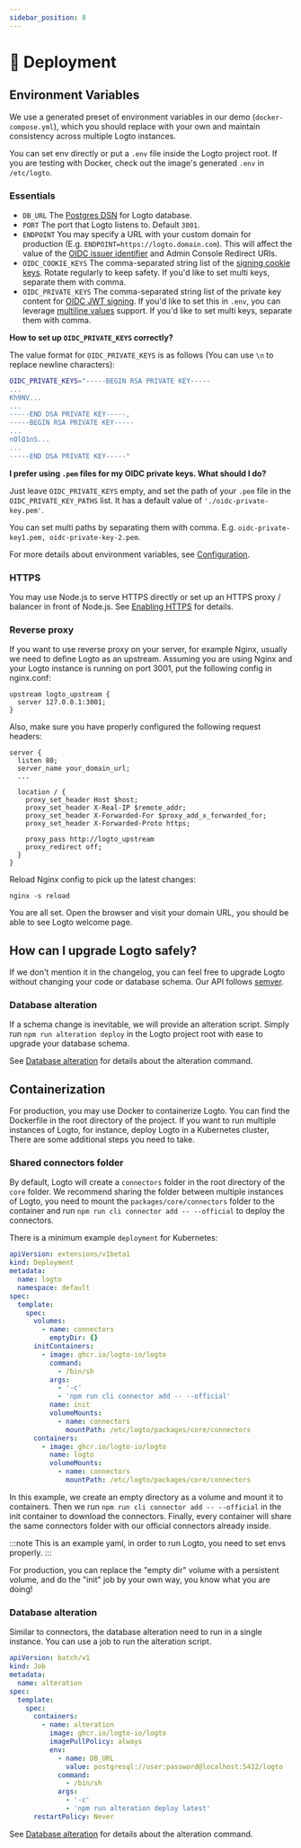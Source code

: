 ```yaml
---
sidebar_position: 8
---
```


# 🚀 Deployment

## Environment Variables

We use a generated preset of environment variables in our demo (`docker-compose.yml`), which you should replace with your own and maintain consistency across multiple Logto instances.

You can set env directly or put a `.env` file inside the Logto project root. If you are testing with Docker, check out the image's generated `.env` in `/etc/logto`.

### Essentials

- `DB_URL` The [Postgres DSN](https://www.postgresql.org/docs/14/libpq-connect.html#id-1.7.3.8.3.6) for Logto database.
- `PORT` The port that Logto listens to. Default `3001`.
- `ENDPOINT` You may specify a URL with your custom domain for production (E.g. `ENDPOINT=https://logto.domain.com`). This will affect the value of the [OIDC issuer identifier](https://openid.net/specs/openid-connect-core-1_0.html#IssuerIdentifier) and Admin Console Redirect URIs.
- `OIDC_COOKIE_KEYS` The comma-separated string list of the [signing cookie keys](https://github.com/panva/node-oidc-provider/blob/main/docs/README.md#cookieskeys). Rotate regularly to keep safety. If you'd like to set multi keys, separate them with comma.
- `OIDC_PRIVATE_KEYS` The comma-separated string list of the private key content for [OIDC JWT signing](https://openid.net/specs/openid-connect-core-1_0.html#Signing). If you'd like to set this in `.env`, you can leverage [multiline values](https://github.com/motdotla/dotenv#multiline-values) support. If you'd like to set multi keys, separate them with comma.

**How to set up `OIDC_PRIVATE_KEYS` correctly?**

The value format for `OIDC_PRIVATE_KEYS` is as follows (You can use `\n` to replace newline characters):

```bash
OIDC_PRIVATE_KEYS="-----BEGIN RSA PRIVATE KEY-----
...
Kh9NV...
...
-----END DSA PRIVATE KEY-----,
-----BEGIN RSA PRIVATE KEY-----
...
nOlQ1nS...
...
-----END DSA PRIVATE KEY-----"
```

**I prefer using `.pem` files for my OIDC private keys. What should I do?**

Just leave `OIDC_PRIVATE_KEYS` empty, and set the path of your `.pem` file in the `OIDC_PRIVATE_KEY_PATHS` list. It has a default value of `'./oidc-private-key.pem'`.

You can set multi paths by separating them with comma. E.g. `oidc-private-key1.pem, oidc-private-key-2.pem`.

For more details about environment variables, see [Configuration](../../references/core/configuration.md).

### HTTPS

You may use Node.js to serve HTTPS directly or set up an HTTPS proxy / balancer in front of Node.js. See [Enabling HTTPS](../../references/core/configuration.md#enabling-https) for details.

### Reverse proxy

If you want to use reverse proxy on your server, for example Nginx, usually we need to define Logto as an upstream.
Assuming you are using Nginx and your Logto instance is running on port 3001, put the following config in nginx.conf:

```
upstream logto_upstream {
  server 127.0.0.1:3001;
}
```

Also, make sure you have properly configured the following request headers:

```
server {
  listen 80;
  server_name your_domain_url;
  ...

  location / {
    proxy_set_header Host $host;
    proxy_set_header X-Real-IP $remote_addr;
    proxy_set_header X-Forwarded-For $proxy_add_x_forwarded_for;
    proxy_set_header X-Forwarded-Proto https;

    proxy_pass http://logto_upstream
    proxy_redirect off;
  }
}
```

Reload Nginx config to pick up the latest changes:

```
nginx -s reload
```

You are all set. Open the browser and visit your domain URL, you should be able to see Logto welcome page.

## How can I upgrade Logto safely?

If we don't mention it in the changelog, you can feel free to upgrade Logto without changing your code or database schema. Our API follows [semver](https://semver.org/).

### Database alteration

If a schema change is inevitable, we will provide an alteration script. Simply run `npm run alteration deploy` in the Logto project root with ease to upgrade your database schema.

See [Database alteration](../../tutorials/using-cli/database-alteration.mdx) for details about the alteration command.

## Containerization

For production, you may use Docker to containerize Logto. You can find the Dockerfile in the root directory of the project. If you want to run multiple instances of Logto, for instance, deploy Logto in a Kubernetes cluster, There are some additional steps you need to take.

### Shared connectors folder

By default, Logto will create a `connectors` folder in the root directory of the `core` folder. We recommend sharing the folder between multiple instances of Logto, you need to mount the `packages/core/connectors` folder to the container and run `npm run cli connector add -- --official` to deploy the connectors.

There is a minimum example `deployment` for Kubernetes:

```yaml
apiVersion: extensions/v1beta1
kind: Deployment
metadata:
  name: logto
  namespace: default
spec:
  template:
    spec:
      volumes:
        - name: connectors
          emptyDir: {}
      initContainers:
        - image: ghcr.io/logto-io/logto
          command:
            - /bin/sh
          args:
            - '-c'
            - 'npm run cli connector add -- --official'
          name: init
          volumeMounts:
            - name: connectors
              mountPath: /etc/logto/packages/core/connectors
      containers:
        - image: ghcr.io/logto-io/logto
          name: logto
          volumeMounts:
            - name: connectors
              mountPath: /etc/logto/packages/core/connectors
```

In this example, we create an empty directory as a volume and mount it to containers. Then we run `npm run cli connector add -- --official` in the init container to download the connectors. Finally, every container will share the same connectors folder with our official connectors already inside.

:::note
This is an example yaml, in order to run Logto, you need to set envs properly.
:::

For production, you can replace the "empty dir" volume with a persistent volume, and do the "init" job by your own way, you know what you are doing!

### Database alteration

Similar to connectors, the database alteration need to run in a single instance. You can use a job to run the alteration script.

```yaml
apiVersion: batch/v1
kind: Job
metadata:
  name: alteration
spec:
  template:
    spec:
      containers:
        - name: alteration
          image: ghcr.io/logto-io/logto
          imagePullPolicy: always
          env:
            - name: DB_URL
              value: postgresql://user:password@localhost:5432/logto
            command:
              - /bin/sh
            args:
              - '-c'
              - 'npm run alteration deploy latest'
      restartPolicy: Never
```

See [Database alteration](../../tutorials/using-cli/database-alteration.mdx) for details about the alteration command.
